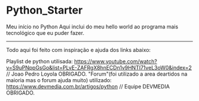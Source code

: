 # Python_Starter
Meu início no Python Aqui inclui do meu hello world ao programa mais tecnológico que eu puder fazer.




____________________________________________________________
Todo aqui foi feito com inspiração e ajuda dos links abaixo:

Playlist de python utilisada: https://www.youtube.com/watch?v=S9uPNppGsGo&list=PLvE-ZAFRgX8hnECDn1v9HNTI71veL3oW0&index=2
// Joao Pedro Loyola OBRIGADO.
"Forum"(foi utilizado a area deartidos na maioria mas o forum ajuda muito) utilizado: https://www.devmedia.com.br/artigos/python
// Equipe DEVMEDIA OBRIGADO.
